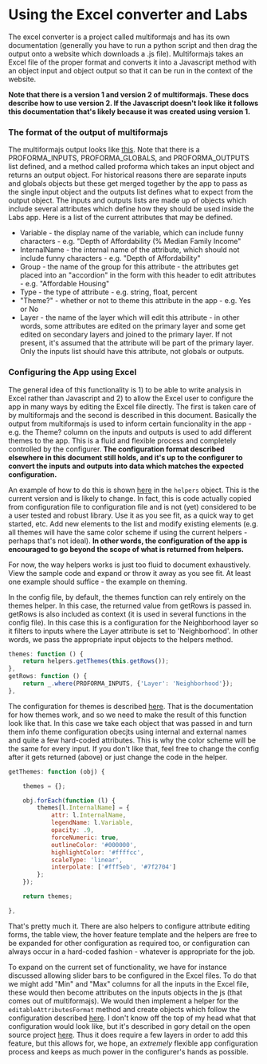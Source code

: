 # Using the Excel converter and Labs

The excel converter is a project called multiformajs and has its own documentation (generally you have to run a python script and then drag the output onto a website which downloads a .js file).  Multiformajs takes an Excel file of the proper format and converts it into a Javascript method with an object input and object output so that it can be run in the context of the website.

**Note that there is a version 1 and version 2 of multiformajs.  These docs describe how to use version 2.  If the Javascript doesn't look like it follows this documentation that's likely because it was created using version 1.**

### The format of the output of multiformajs

The multiformajs output looks like [this](https://github.com/mapcraftlabs/labs_examples/blob/gh-pages/sea_proforma.js).  Note that there is a PROFORMA_INPUTS, PROFORMA_GLOBALS, and PROFORMA_OUTPUTS list defined, and a method called proforma which takes an input object and returns an output object.  For historical reasons there are separate inputs and globals objects but these get merged together by the app to pass as the single input object and the outputs list defines what to expect from the output object.  The inputs and outputs lists are made up of objects which include several attributes which define how they should be used inside the Labs app.  Here is a list of the current attributes that may be defined.

* Variable - the display name of the variable, which can include funny characters - e.g. "Depth of Affordability (% Median Family Income"
* InternalName - the internal name of the attribute, which should not include funny characters - e.g. "Depth of Affordability"
* Group - the name of the group for this attribute - the attributes get placed into an "accordion" in the form with this header to edit attributes - e.g. "Affordable Housing"
* Type - the type of attribute - e.g. string, float, percent
* "Theme?" - whether or not to theme this attribute in the app - e.g. Yes or No
* Layer - the name of the layer which will edit this attribute - in other words, some attributes are edited on the primary layer and some get edited on secondary layers and joined to the primary layer.  If not present, it's assumed that the attribute will be part of the primary layer.  Only the inputs list should have this attribute, not globals or outputs.

### Configuring the App using Excel

The general idea of this functionality is 1) to be able to write analysis in Excel rather than Javascript and 2) to allow the Excel user to configure the app in many ways by editing the Excel file directly.  The first is taken care of by multiformajs and the second is described in this document.  Basically the output from multiformajs is used to inform certain funcionality in the app - e.g. the Theme? column on the inputs and outputs is used to add different themes to the app.  This is a fluid and flexible process and completely controlled by the configurer.  **The configuration format described elsewhere in this document still holds, and it's up to the configurer to convert the inputs and outputs into data which matches the expected configuration.**

An example of how to do this is shown [here](https://github.com/mapcraftlabs/labs_examples/blob/b8a71be723503be630c84f066b0033e6ba5e2ad7/sea_config.js#L6) in the `helpers` object.  This is the current version and is likely to change.  In fact, this is code actually copied from configuration file to configuration file and is not (yet) considered to be a user tested and robust library.  Use it as you see fit, as a quick way to get started, etc.  Add new elements to the list and modify existing elements (e.g. all themes will have the same color scheme if using the current helpers - perhaps that's not ideal).  **In other words, the configuration of the app is encouraged to go beyond the scope of what is returned from helpers.**

For now, the way helpers works is just too fluid to document exhaustively.  View the sample code and expand or throw it away as you see fit.  At least one example should suffice - the example on theming.

In the config file, by default, the themes function can rely entirely on the themes helper.  In this case, the returned value from getRows is passed in.  getRows is also included as context (it is used in several functions in the config file).  In this case this is a configuration for the Neighborhood layer so it filters to inputs where the Layer attribute is set to 'Neighborhood'.  In other words, we pass the appropriate input objects to the helpers method.

```javascript
themes: function () {
    return helpers.getThemes(this.getRows()); 
},
getRows: function () {
    return _.where(PROFORMA_INPUTS, {'Layer': 'Neighborhood'});
},
```

The configuration for themes is described [here](https://github.com/mapcraftlabs/labs_examples#themes).  That is the documentation for how themes work, and so we need to make the result of this function look like that.  In this case we take each object that was passed in and turn them info theme configuration obecjts using internal and external names and quite a few hard-coded attributes.  This is why the color scheme will be the same for every input.  If you don't like that, feel free to change the config after it gets returned (above) or just change the code in the helper.

```javascript
getThemes: function (obj) {

    themes = {};

    obj.forEach(function (l) {
        themes[l.InternalName] = {
            attr: l.InternalName,
            legendName: l.Variable,
            opacity: .9,
            forceNumeric: true,
            outlineColor: '#000000',
            highlightColor: '#ffffcc',
            scaleType: 'linear',
            interpolate: ['#fff5eb', '#7f2704']
        };
    });

    return themes;

},
```

That's pretty much it.  There are also helpers to configure attribute editing forms, the table view, the hover feature template and the helpers are free to be expanded for other configuration as required too, or configuration can always occur in a hard-coded fashion - whatever is appropriate for the job.

To expand on the current set of functionality, we have for instance discussed allowing slider bars to be configured in the Excel files.  To do that we might add "Min" and "Max" columns for all the inputs in the Excel file, these would then become attributes on the inputs objects in the js (that comes out of multiformajs).  We would then implement a helper for the `editableAttributesFormat` method and create objects which follow the configuration described [here](https://github.com/mapcraftlabs/labs_examples/#editableattributesformat).  I don't know off the top of my head what that configuration would look like, but it's described in gory detail on the open source project [here](https://github.com/mozilla-services/react-jsonschema-form).  Thus it does require a few layers in order to add this feature, but this allows for, we hope, an *extremely* flexible app configuration process and keeps as much power in the configurer's hands as possible.

